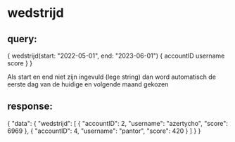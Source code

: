 # wedstrijd

## query:
{
  wedstrijd(start: "2022-05-01", end: "2023-06-01") {
    accountID
    username
    score
  }
}

Als start en end niet zijn ingevuld (lege string) dan word automatisch de eerste dag van de huidige en volgende maand gekozen
## response:

{
  "data": {
    "wedstrijd": [
      {
        "accountID": 2,
        "username": "azertycho",
        "score": 6969 
      },
      {
        "accountID": 4,
        "username": "pantor",
        "score": 420
      }
    ]
  }
}
